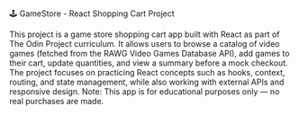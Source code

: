 🕹️ GameStore - React Shopping Cart Project 

This project is a game store shopping cart app built with React as part of The Odin Project curriculum. It allows users to browse a catalog of video games (fetched from the RAWG Video Games Database API), add games to their cart, update quantities, and view a summary before a mock checkout. The project focuses on practicing React concepts such as hooks, context, routing, and state management, while also working with external APIs and responsive design. Note: This app is for educational purposes only — no real purchases are made.
